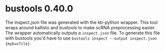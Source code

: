 # bustools 0.40.0

The inspect.json file was generated with the kb-python wrapper. This tool wraps around kallisto and bustools to make scRNA preprocessing easier. The wrapper automatically outputs a `inspect.json` file. To generate this file with bustools you'd have to use `bustools inspect --output inspect.json {mybusfile}`. 
